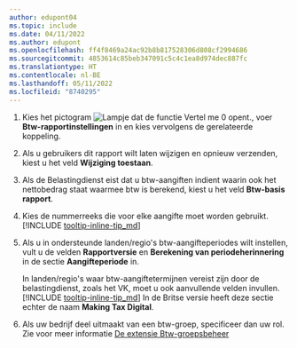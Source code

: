 ```yaml
---
author: edupont04
ms.topic: include
ms.date: 04/11/2022
ms.author: edupont
ms.openlocfilehash: ff4f8469a24ac92b8b817528306d808cf2994686
ms.sourcegitcommit: 4853614c85beb347091c5c4c1ea8d974dec887fc
ms.translationtype: HT
ms.contentlocale: nl-BE
ms.lasthandoff: 05/11/2022
ms.locfileid: "8740295"
---
```

1. Kies het pictogram ![Lampje dat de functie Vertel me 0 opent.](../media/ui-search/search_small.png "Vertel me wat u wilt doen"), voer **Btw-rapportinstellingen** in en kies vervolgens de gerelateerde koppeling.  
2. Als u gebruikers dit rapport wilt laten wijzigen en opnieuw verzenden, kiest u het veld **Wijziging toestaan**.  
3. Als de Belastingdienst eist dat u btw-aangiften indient waarin ook het nettobedrag staat waarmee btw is berekend, kiest u het veld **Btw-basis rapport**.  
4. Kies de nummerreeks die voor elke aangifte moet worden gebruikt. [!INCLUDE [tooltip-inline-tip_md](tooltip-inline-tip_md.md)]  
5. Als u in ondersteunde landen/regio's btw-aangifteperiodes wilt instellen, vult u de velden **Rapportversie** en **Berekening van periodeherinnering** in de sectie **Aangifteperiode** in.  

    In landen/regio's waar btw-aangiftetermijnen vereist zijn door de belastingdienst, zoals het VK, moet u ook aanvullende velden invullen. [!INCLUDE [tooltip-inline-tip_md](tooltip-inline-tip_md.md)] In de Britse versie heeft deze sectie echter de naam **Making Tax Digital**.
6. Als uw bedrijf deel uitmaakt van een btw-groep, specificeer dan uw rol. Zie voor meer informatie [De extensie Btw-groepsbeheer](../ui-extensions-vat-group.md)  
